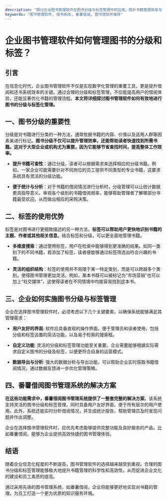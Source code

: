 ```yaml
---
description: "探讨企业图书管理软件在图书分级与标签管理中的应用，提升书籍管理效率与借阅体验。"
keywords: "图书管理软件, 借书系统, 番薯借阅, 图书馆软件推荐"
---
```

# 企业图书管理软件如何管理图书的分级和标签？

## 引言

在信息化时代，企业图书管理软件不仅是实现数字化管理的重要工具，更是提升借阅和还书系统效率的关键。通过合理的分级和标签管理，不仅能提高用户的借阅体验，还能显著优化书籍的管理流程。**本文将详细探讨图书管理软件如何有效地进行图书的分级与标签化管理。**

## 一、图书分级的重要性

分级是对书籍进行分类的一种方法，通常依据书籍的内容、价值以及适用人群等因素来进行标记。**图书分级不仅可以提升管理效率，还能帮助读者快速找到所需书籍。这对于大型企业或机构尤为重要，因为它能够节省查找时间，提高整体工作效率。**

- **提升书籍可查性**：通过分级，读者可以根据需求来选择相应的分级书籍。例如，一家企业可能需要针对不同岗位的员工提供不同类型的专业书籍，这要求系统具有灵活的分级功能。

- **便于统计与分析**：对于书籍的借阅情况进行分析时，分级管理可以让统计数据更具指导意义。审视各个级别的书籍借阅频率，能够帮助管理者了解哪部分书籍最受欢迎，从而做出相应的采购决策。

## 二、标签的使用优势

标签是对图书进行更细致描述的另一种方法，**标签可以帮助用户更快地识别书籍的主题、作者或其他相关信息**。结合标签和分级，可以更全面地管理书籍。

- **多维度搜索**：通过使用标签，用户在检索中能够得到更准确的结果。如同一类别下的不同书籍，若添加了标签，读者便能够通过标签筛选出符合兴趣的书籍。

- **灵活的组织结构**：标签的使用并不局限于某一特定类别，而是可以跨越多个类别，使得图书管理更加灵活。例如，某本书既可以被标记为“市场营销”也可以加上“社交媒体”，这使得读者在不同情境中均能容易找到这本书。

## 三、企业如何实施图书分级与标签管理

企业在选择图书管理软件时，必须考虑以下几个关键要素，以确保系统能够满足其管理需求：

- **用户友好的界面**: 软件应具备直观的操作界面，便于管理员和读者使用，包括分级和标签设置的简洁功能，以及易于检索的搜索框。

- **自定义功能**: 灵活的分级和标签管理功能至关重要。企业需要能够根据实际需求自定义图书的分级及标签，以便更符合自身的运营模式。

- **数据导出与分析**: 强大的数据分析与导出功能，可以帮助企业实时获取书籍借阅情况，通过数据反馈进一步优化管理策略。

## 四、番薯借阅图书管理系统的解决方案

**在这些功能需求中，番薯借阅图书管理系统提供了一整套完整的解决方案**。该系统支持灵活的图书分级和标签管理，同时具备用户友好界面，便于所有层次的用户使用。此外，系统还能实时分析借阅情况，并生成统计报告，帮助管理员及时发现问题并作出调整。

企业在选择图书管理软件时，应优先考虑能够提供完整功能及良好服务的产品，比如番薯借阅，能够为企业提供高效快捷的图书管理体验。

## 结语

随着企业信息化程度的不断提高，图书管理软件的选择越来越受到重视。合理的图书分级和标签管理能够极大地提升书籍管理的科学性和高效性，从而促进企业文化的建设和员工素质的提高。

通过采用先进的图书管理系统，如番薯借阅，企业将能够更好地实现对书籍的管理，为员工打造一个更为优质的知识服务环境。
